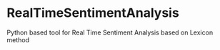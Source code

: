 # RealTimeSentimentAnalysis
Python based tool for Real Time Sentiment Analysis based on Lexicon method
